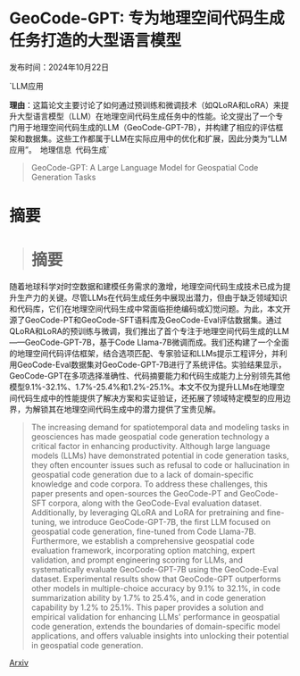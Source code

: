 # GeoCode-GPT: 专为地理空间代码生成任务打造的大型语言模型

发布时间：2024年10月22日

`LLM应用

**理由**：这篇论文主要讨论了如何通过预训练和微调技术（如QLoRA和LoRA）来提升大型语言模型（LLM）在地理空间代码生成任务中的性能。论文提出了一个专门用于地理空间代码生成的LLM（GeoCode-GPT-7B），并构建了相应的评估框架和数据集。这些工作都属于LLM在实际应用中的优化和扩展，因此分类为“LLM应用”。` `地理信息` `代码生成`

> GeoCode-GPT: A Large Language Model for Geospatial Code Generation Tasks

# 摘要

> # 摘要
随着地球科学对时空数据和建模任务需求的激增，地理空间代码生成技术已成为提升生产力的关键。尽管LLMs在代码生成任务中展现出潜力，但由于缺乏领域知识和代码库，它们在地理空间代码生成中常面临拒绝编码或幻觉问题。为此，本文开源了GeoCode-PT和GeoCode-SFT语料库及GeoCode-Eval评估数据集。通过QLoRA和LoRA的预训练与微调，我们推出了首个专注于地理空间代码生成的LLM——GeoCode-GPT-7B，基于Code Llama-7B微调而成。我们还构建了一个全面的地理空间代码评估框架，结合选项匹配、专家验证和LLMs提示工程评分，并利用GeoCode-Eval数据集对GeoCode-GPT-7B进行了系统评估。实验结果显示，GeoCode-GPT在多项选择准确性、代码摘要能力和代码生成能力上分别领先其他模型9.1%-32.1%、1.7%-25.4%和1.2%-25.1%。本文不仅为提升LLMs在地理空间代码生成中的性能提供了解决方案和实证验证，还拓展了领域特定模型的应用边界，为解锁其在地理空间代码生成中的潜力提供了宝贵见解。

> The increasing demand for spatiotemporal data and modeling tasks in geosciences has made geospatial code generation technology a critical factor in enhancing productivity. Although large language models (LLMs) have demonstrated potential in code generation tasks, they often encounter issues such as refusal to code or hallucination in geospatial code generation due to a lack of domain-specific knowledge and code corpora. To address these challenges, this paper presents and open-sources the GeoCode-PT and GeoCode-SFT corpora, along with the GeoCode-Eval evaluation dataset. Additionally, by leveraging QLoRA and LoRA for pretraining and fine-tuning, we introduce GeoCode-GPT-7B, the first LLM focused on geospatial code generation, fine-tuned from Code Llama-7B. Furthermore, we establish a comprehensive geospatial code evaluation framework, incorporating option matching, expert validation, and prompt engineering scoring for LLMs, and systematically evaluate GeoCode-GPT-7B using the GeoCode-Eval dataset. Experimental results show that GeoCode-GPT outperforms other models in multiple-choice accuracy by 9.1% to 32.1%, in code summarization ability by 1.7% to 25.4%, and in code generation capability by 1.2% to 25.1%. This paper provides a solution and empirical validation for enhancing LLMs' performance in geospatial code generation, extends the boundaries of domain-specific model applications, and offers valuable insights into unlocking their potential in geospatial code generation.

[Arxiv](https://arxiv.org/abs/2410.17031)